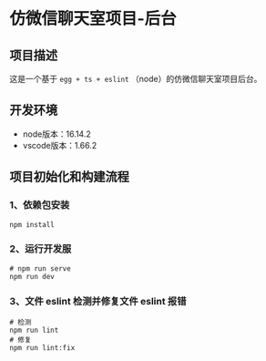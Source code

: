 # 仿微信聊天室项目-后台

## 项目描述

这是一个基于 `egg + ts + eslint` （node）的仿微信聊天室项目后台。

## 开发环境

* node版本：16.14.2
* vscode版本：1.66.2

## 项目初始化和构建流程

### 1、依赖包安装

```shell
npm install
```

### 2、运行开发服

```shell
# npm run serve
npm run dev
```

### 3、文件 eslint 检测并修复文件 eslint 报错

```shell
# 检测
npm run lint
# 修复
npm run lint:fix
```
